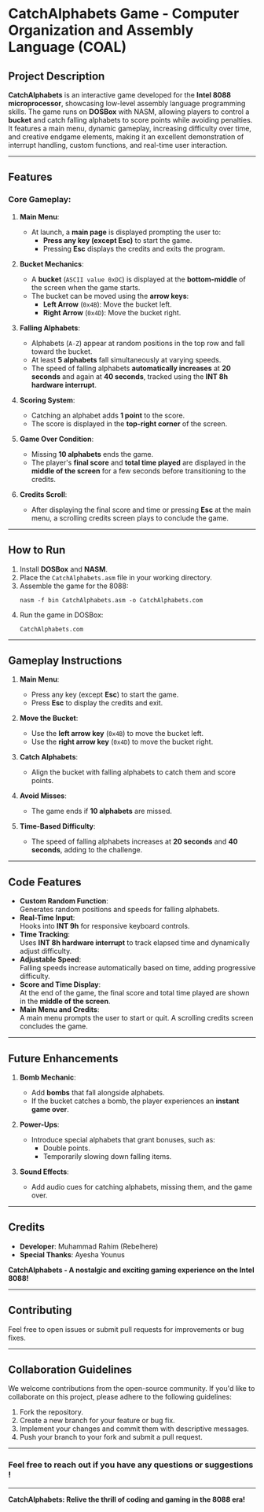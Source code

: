 # CatchAlphabets Game - Computer Organization and Assembly Language (COAL)

## Project Description
**CatchAlphabets** is an interactive game developed for the **Intel 8088 microprocessor**, showcasing low-level assembly language programming skills. The game runs on **DOSBox** with NASM, allowing players to control a **bucket** and catch falling alphabets to score points while avoiding penalties. It features a main menu, dynamic gameplay, increasing difficulty over time, and creative endgame elements, making it an excellent demonstration of interrupt handling, custom functions, and real-time user interaction.

---

## Features

### **Core Gameplay**:
1. **Main Menu**:
   - At launch, a **main page** is displayed prompting the user to:
     - **Press any key (except Esc)** to start the game.
     - Pressing **Esc** displays the credits and exits the program.

2. **Bucket Mechanics**:
   - A **bucket** (`ASCII value 0xDC`) is displayed at the **bottom-middle** of the screen when the game starts.
   - The bucket can be moved using the **arrow keys**:
     - **Left Arrow** (`0x4B`): Move the bucket left.
     - **Right Arrow** (`0x4D`): Move the bucket right.

3. **Falling Alphabets**:
   - Alphabets (`A-Z`) appear at random positions in the top row and fall toward the bucket.
   - At least **5 alphabets** fall simultaneously at varying speeds.
   - The speed of falling alphabets **automatically increases** at **20 seconds** and again at **40 seconds**, tracked using the **INT 8h hardware interrupt**.

4. **Scoring System**:
   - Catching an alphabet adds **1 point** to the score.
   - The score is displayed in the **top-right corner** of the screen.

5. **Game Over Condition**:
   - Missing **10 alphabets** ends the game.
   - The player's **final score** and **total time played** are displayed in the **middle of the screen** for a few seconds before transitioning to the credits.

6. **Credits Scroll**:
   - After displaying the final score and time or pressing **Esc** at the main menu, a scrolling credits screen plays to conclude the game.

---

## How to Run
1. Install **DOSBox** and **NASM**.
2. Place the `CatchAlphabets.asm` file in your working directory.
3. Assemble the game for the 8088:
   ```
   nasm -f bin CatchAlphabets.asm -o CatchAlphabets.com
   ```
4. Run the game in DOSBox:
   ```
   CatchAlphabets.com
   ```

---

## Gameplay Instructions
1. **Main Menu**:
   - Press any key (except **Esc**) to start the game.
   - Press **Esc** to display the credits and exit.

2. **Move the Bucket**:
   - Use the **left arrow key** (`0x4B`) to move the bucket left.
   - Use the **right arrow key** (`0x4D`) to move the bucket right.

3. **Catch Alphabets**:
   - Align the bucket with falling alphabets to catch them and score points.

4. **Avoid Misses**:
   - The game ends if **10 alphabets** are missed.

5. **Time-Based Difficulty**:
   - The speed of falling alphabets increases at **20 seconds** and **40 seconds**, adding to the challenge.

---

## Code Features
- **Custom Random Function**:  
  Generates random positions and speeds for falling alphabets.
- **Real-Time Input**:  
  Hooks into **INT 9h** for responsive keyboard controls.
- **Time Tracking**:  
  Uses **INT 8h hardware interrupt** to track elapsed time and dynamically adjust difficulty.
- **Adjustable Speed**:  
  Falling speeds increase automatically based on time, adding progressive difficulty.
- **Score and Time Display**:  
  At the end of the game, the final score and total time played are shown in the **middle of the screen**.
- **Main Menu and Credits**:  
  A main menu prompts the user to start or quit. A scrolling credits screen concludes the game.

---

## Future Enhancements
1. **Bomb Mechanic**:
   - Add **bombs** that fall alongside alphabets.
   - If the bucket catches a bomb, the player experiences an **instant game over**.

2. **Power-Ups**:
   - Introduce special alphabets that grant bonuses, such as:
     - Double points.
     - Temporarily slowing down falling items.

3. **Sound Effects**:
   - Add audio cues for catching alphabets, missing them, and the game over.

---

## Credits
- **Developer**: Muhammad Rahim (Rebelhere)  
- **Special Thanks**: Ayesha Younus  

**CatchAlphabets - A nostalgic and exciting gaming experience on the Intel 8088!**

---

## Contributing
Feel free to open issues or submit pull requests for improvements or bug fixes.

---

## Collaboration Guidelines
We welcome contributions from the open-source community. If you'd like to collaborate on this project, please adhere to the following guidelines:
1. Fork the repository.
2. Create a new branch for your feature or bug fix.
3. Implement your changes and commit them with descriptive messages.
4. Push your branch to your fork and submit a pull request.

---

### Feel free to reach out if you have any questions or suggestions !

---

**CatchAlphabets: Relive the thrill of coding and gaming in the 8088 era!**
